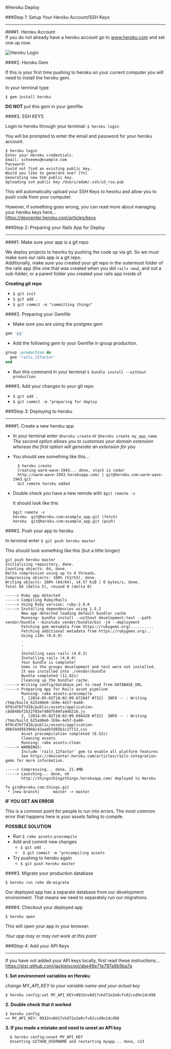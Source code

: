 #Heroku Deploy

###Step 1: Setup Your Heroku Account/SSH Keys
_____________________________________

####1. Heroku Account  
If you do not already have a heroku account go to www.heroku.com and set one up now.  

![Heroku Login](http://stephensclafani.com/wp-content/uploads/2013/01/step1.png)  

####2. Heroku Gem 

If this is your first time pushing to heroku on your current computer you will need to install the heroku gem.  

In your terminal type  

`$ gem install heroku`  

**DO NOT** put this gem in your gemfile.  

####3. SSH KEYS

Login to heroku through your terminal: `$ heroku login` 

You will be prompted to enter the email and password for your heroku account.    

```
$ heroku login
Enter your Heroku credentials.
Email: schneems@example.com
Password:
Could not find an existing public key.
Would you like to generate one? [Yn]
Generating new SSH public key.
Uploading ssh public key /Users/adam/.ssh/id_rsa.pub
```

This will automatically upload your SSH Keys to heorku and allow you to push code from your computer.  

However, if something goes wrong, you can read more about managing your heroku keys here...  
https://devcenter.heroku.com/articles/keys  

###Step 2: Preparing your Rails App for Deploy
______________________________________________

####1. Make sure your app is a git repo 

  We deploy projects to heorku by pushing the code up via git. So we must make sure our rails app is a git repo.  
  Additionally, make sure you created your git repo in the outermost folder of the rails app (the one that was created when you did `rails new`), and not a sub-folder, or a parent folder you created your rails app inside of.  

**Creating git repo**  
  - `$ git init`
  - `$ git add .`
  - `$ git commit -m "committing things"`

####2. Preparing your Gemfile

  - Make sure you are using the postgres gem  

```ruby
gem 'pg'
```

  - Add the following gem to your Gemfile in group production.

```ruby
group :production do
  gem 'rails_12factor'
end
```
  - Run this command in your terminal `$ bundle install --without production`

####3. Add your changes to your git repo
  - `$ git add .`
  - `$ git commit -m "preparing for deploy`

###Step 3: Deploying to heroku
______________________________

####1. Create a new heroku app

- In your terminal enter `$heroku create` or `$heroku create my_app_name`  
  *The second option allows you to customize your domain extension whereas the first option will generate an extension for you*  

- You should see something like this...
  
  ```
    $ heroku create
    Creating warm-wave-1943... done, stack is cedar
    http://warm-wave-1943.herokuapp.com/ | git@heroku.com:warm-wave-1943.git
    Git remote heroku added
  ```

- Double check you have a new remote with `$git remote -v`  
  
  It should look like this

    ```
    $git remote -v
    heroku  git@heroku.com:example_app.git (fetch)
    heroku  git@heroku.com:example_app.git (push)
    ```

####2. Push your app to heroku
  
In terminal enter `$ git push heroku master` 
  
This should look something like this (but a little longer)  

```
git push heroku master
Initializing repository, done.
Counting objects: 64, done.
Delta compression using up to 4 threads.
Compressing objects: 100% (53/53), done.
Writing objects: 100% (64/64), 14.57 KiB | 0 bytes/s, done.
Total 64 (delta 5), reused 0 (delta 0)

-----> Ruby app detected
-----> Compiling Ruby/Rails
-----> Using Ruby version: ruby-2.0.0
-----> Installing dependencies using 1.5.2
       New app detected loading default bundler cache
       Running: bundle install --without development:test --path vendor/bundle --binstubs vendor/bundle/bin -j4 --deployment
       Fetching gem metadata from https://rubygems.org/..........
       Fetching additional metadata from https://rubygems.org/..
       Using i18n (0.6.9)
       .
       .
       .
       Installing sass-rails (4.0.3)
       Installing rails (4.0.4)
       Your bundle is complete!
       Gems in the groups development and test were not installed.
       It was installed into ./vendor/bundle
       Bundle completed (11.82s)
       Cleaning up the bundler cache.
-----> Writing config/database.yml to read from DATABASE_URL
-----> Preparing app for Rails asset pipeline
       Running: rake assets:precompile
       I, [2014-05-02T18:02:09.672047 #732]  INFO -- : Writing /tmp/build_625a98e6-1b9e-4e57-ba48-8f9cd7bf7d18/public/assets/application-c8d048bf2b32f85ef4807549fa44b21b.js
       I, [2014-05-02T18:02:09.694428 #732]  INFO -- : Writing /tmp/build_625a98e6-1b9e-4e57-ba48-8f9cd7bf7d18/public/assets/application-d0b54dd563966c42aad5fd85b1c1f713.css
       Asset precompilation completed (6.52s)
       Cleaning assets
       Running: rake assets:clean
-----> WARNINGS:
       Include 'rails_12factor' gem to enable all platform features
       See https://devcenter.heroku.com/articles/rails-integration-gems for more information.

-----> Compressing... done, 21.4MB
-----> Launching... done, v6
       http://thingsthingsthings.herokuapp.com/ deployed to Heroku

To git@heroku.com:things.git
 * [new branch]      master -> master
```
  
**IF YOU GET AN ERROR**  

This is a common point for people to run into errors. The most common error that happens here is your assets failing to compile.  

**POSSIBLE SOLUTION** 

- Run `$ rake assets:precompile`  
- Add and commit new changes 
  - `$ git add .`
  - ` $ git commit -m "precompiling assets`
- Try pushing to heroku again
  - `$ git push heroku master`

####3. Migrate your production database 
    
`$ heroku run rake db:migrate`  

Our deployed app has a separate database from our development environment. That means we need to separately run our migrations.  

####4. Checkout your deployed app

`$ heroku open`  

This will open your app in your browser.  

*Your app may or may not work at this point*

###Step 4: Add your API Keys
____________________________

If you have not added your API keys locally, first read these instructions... https://gist.github.com/jackieiscool/abe49e71e797a9b9ba7a  

**1. Set environment variables on Heroku**

  *change MY_API_KEY to your variable name and your actual key*
  ```
  $ heroku config:set MY_API_KEY=0932nv8d17vhd72o2e8cfv82csd9n1dcd98
  ```
**2. Double check that it worked**
  ```
  $ heroku config 
  => MY_API_KEY: 0932nv8d17vhd72o2e8cfv82csd9n1dcd98
  ```

**3. If you made a mistake and need to unest an API key**
  
  ```
    $ heroku config:unset MY_API_KEY
    Unsetting GITHUB_USERNAME and restarting myapp... done, v13
  ```